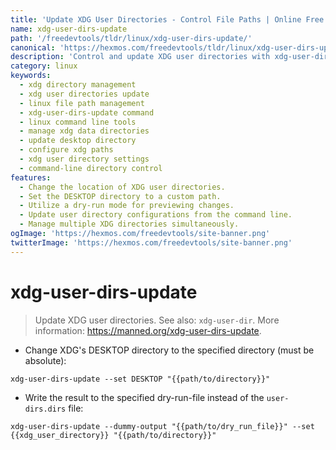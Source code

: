 ```yaml
---
title: 'Update XDG User Directories - Control File Paths | Online Free DevTools by Hexmos'
name: xdg-user-dirs-update
path: '/freedevtools/tldr/linux/xdg-user-dirs-update/'
canonical: 'https://hexmos.com/freedevtools/tldr/linux/xdg-user-dirs-update/'
description: 'Control and update XDG user directories with xdg-user-dirs-update.  Manage your desktop, documents, and other directories easily from the command line. Free online tool, no registration required.'
category: linux
keywords:
  - xdg directory management
  - xdg user directories update
  - linux file path management
  - xdg-user-dirs-update command
  - linux command line tools
  - manage xdg data directories
  - update desktop directory
  - configure xdg paths
  - xdg user directory settings
  - command-line directory control
features:
  - Change the location of XDG user directories.
  - Set the DESKTOP directory to a custom path.
  - Utilize a dry-run mode for previewing changes.
  - Update user directory configurations from the command line.
  - Manage multiple XDG directories simultaneously.
ogImage: 'https://hexmos.com/freedevtools/site-banner.png'
twitterImage: 'https://hexmos.com/freedevtools/site-banner.png'
---
```


# xdg-user-dirs-update

> Update XDG user directories.
> See also: `xdg-user-dir`.
> More information: <https://manned.org/xdg-user-dirs-update>.

- Change XDG's DESKTOP directory to the specified directory (must be absolute):

`xdg-user-dirs-update --set DESKTOP "{{path/to/directory}}"`

- Write the result to the specified dry-run-file instead of the `user-dirs.dirs` file:

`xdg-user-dirs-update --dummy-output "{{path/to/dry_run_file}}" --set {{xdg_user_directory}} "{{path/to/directory}}"`
